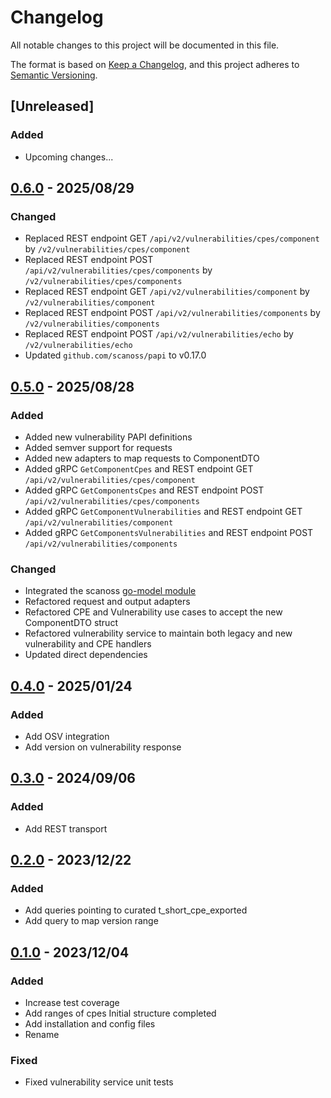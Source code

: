 # Changelog

All notable changes to this project will be documented in this file.

The format is based on [Keep a Changelog](https://keepachangelog.com/en/1.0.0/),
and this project adheres to [Semantic Versioning](https://semver.org/spec/v2.0.0.html).

## [Unreleased]
### Added
- Upcoming changes...

## [0.6.0] - 2025/08/29
### Changed
- Replaced REST endpoint GET `/api/v2/vulnerabilities/cpes/component` by `/v2/vulnerabilities/cpes/component`
- Replaced REST endpoint POST `/api/v2/vulnerabilities/cpes/components` by `/v2/vulnerabilities/cpes/components`
- Replaced REST endpoint GET `/api/v2/vulnerabilities/component` by `/v2/vulnerabilities/component`
- Replaced REST endpoint POST `/api/v2/vulnerabilities/components` by `/v2/vulnerabilities/components`
- Replaced REST endpoint POST `/api/v2/vulnerabilities/echo` by `/v2/vulnerabilities/echo`
- Updated `github.com/scanoss/papi` to v0.17.0

## [0.5.0] - 2025/08/28
### Added
- Added new vulnerability PAPI definitions
- Added semver support for requests
- Added new adapters to map requests to ComponentDTO
- Added gRPC `GetComponentCpes` and REST endpoint GET `/api/v2/vulnerabilities/cpes/component`
- Added gRPC `GetComponentsCpes` and REST endpoint POST `/api/v2/vulnerabilities/cpes/components`
- Added gRPC `GetComponentVulnerabilities` and REST endpoint GET `/api/v2/vulnerabilities/component`
- Added gRPC `GetComponentsVulnerabilities` and REST endpoint POST `/api/v2/vulnerabilities/components`

### Changed
- Integrated the scanoss [go-model module](https://github.com/scanoss/go-models)
- Refactored request and output adapters
- Refactored CPE and Vulnerability use cases to accept the new ComponentDTO struct
- Refactored vulnerability service to maintain both legacy and new vulnerability and CPE handlers
- Updated direct dependencies

## [0.4.0] - 2025/01/24
### Added
- Add OSV integration
- Add version on vulnerability response

## [0.3.0] - 2024/09/06
### Added
- Add REST transport 

## [0.2.0] - 2023/12/22
### Added
- Add queries pointing to curated t_short_cpe_exported
- Add query to map version range

## [0.1.0] - 2023/12/04
### Added
- Increase test coverage
- Add ranges of cpes Initial structure completed
- Add installation and config files
- Rename 
### Fixed
- Fixed vulnerability service unit tests

[0.1.0]: https://github.com/scanoss/vulnerabilities/compare/v0.0.0...v0.1.0
[0.2.0]: https://github.com/scanoss/vulnerabilities/compare/v0.1.0...v0.2.0
[0.3.0]: https://github.com/scanoss/vulnerabilities/compare/v0.2.0...v0.3.0
[0.4.0]: https://github.com/scanoss/vulnerabilities/compare/v0.3.0...v0.4.0
[0.5.0]: https://github.com/scanoss/vulnerabilities/compare/v0.4.0...v0.5.0
[0.6.0]: https://github.com/scanoss/vulnerabilities/compare/v0.5.0...v0.6.0